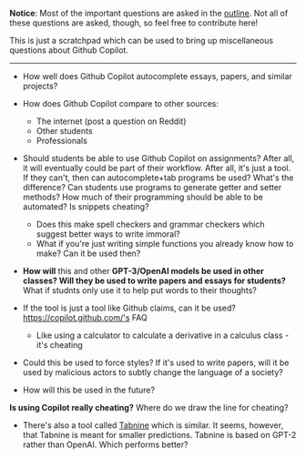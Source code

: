 **Notice**: Most of the important questions are asked in the [outline](Outline.md). Not all of these questions are asked, though, so feel free to contribute here!

This is just a scratchpad which can be used to bring up miscellaneous questions about Github Copilot.

---

- How well does Github Copilot autocomplete essays, papers, and similar projects?

- How does Github Copilot compare to other sources:
  - The internet (post a question on Reddit)
  - Other students
  - Professionals

- Should students be able to use Github Copilot on assignments? After all, it will eventually could be part of their workflow. After all, it's just a tool. If they can't, then can autocomplete+tab programs be used? What's the difference? Can students use programs to generate getter and setter methods? How much of their programming should be able to be automated? Is snippets cheating?
  - Does this make spell checkers and grammar checkers which suggest better ways to write immoral?
  - What if you're just writing simple functions you already know how to make? Can it be used then?

- **How will** this and other **GPT-3/OpenAI models be used in other classes? Will they be used to write papers and essays for students?** What if studnts only  use it to help put words to their thoughts?

- If the tool is just a tool like Github claims, can it be used? https://copilot.github.com/'s FAQ
  - Like using a calculator to calculate a derivative in a calculus class - it's cheating

- Could this be used to force styles? If it's used to write papers, will it be used by malicious actors to subtly change the language of a society? 

- How will this be used in the future?

**Is using Copilot really cheating?** Where do we draw the line for cheating?
 
- There's also a tool called [Tabnine](https://www.tabnine.com/) which is similar. It seems, however, that Tabnine is meant for smaller predictions. Tabnine is based on GPT-2 rather than OpenAI. Which performs better?
